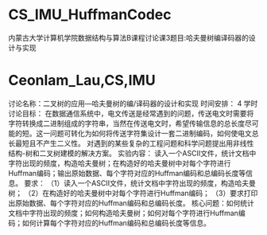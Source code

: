 # CS_IMU_HuffmanCodec
内蒙古大学计算机学院数据结构与算法B课程讨论课3题目:哈夫曼树编译码器的设计与实现
# Ceonlam_Lau,CS,IMU
讨论名称：二叉树的应用—哈夫曼树的编/译码器的设计和实现	时间安排： 4  学时
讨论目标：
在数据通信系统中，电文传送是经常遇到的问题，传送电文时需要将字符转换成二进制组成的字符串，当然在传送电文时，希望传输信息的总长度尽可能的短。这一问题可转化为如何将传送字符集设计一套二进制编码，如何使电文总长最短且不产生二义性。
对遇到的某些复杂的工程问题和科学问题提出用非线性结构-树和二叉树建模的解决方案。
实验内容：
读入一个ASCII文件，统计文档中字符出现的频度，构造哈夫曼树；在构造好的哈夫曼树中对每个字符进行Huffman编码；输出原始数据、每个字符对应的Huffman编码和总编码长度等信息。
要求：
（1）读入一个ASCII文件，统计文档中字符出现的频度，构造哈夫曼树；
（2）在构造好的哈夫曼树中对每个字符进行Huffman编码；
（3）要求打印出原始数据、每个字符对应的Huffman编码和总编码长度。
核心问题：如何统计文档中字符出现的频度；如何构造哈夫曼树；如何对每个字符进行Huffman编码；如何计算每个字符对应的Huffman编码和总编码长度等信息。
